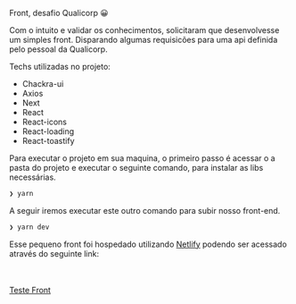 Front, desafio Qualicorp 😀

Com o intuito e validar os conhecimentos, solicitaram que desenvolvesse um simples front. Disparando algumas requisicões para uma api definida pelo pessoal da Qualicorp.

Techs utilizadas no projeto:

 - Chackra-ui
 - Axios
 - Next
 - React
 - React-icons
 - React-loading
 - React-toastify

Para executar o projeto em sua maquina, o primeiro passo é acessar o a pasta do projeto e executar o seguinte comando, para instalar as libs necessárias.

```bash
❯ yarn
```

A seguir iremos executar este outro comando para subir nosso front-end.
```bash
❯ yarn dev
```

Esse pequeno front foi hospedado utilizando <a href="https://www.netlify.com/">Netlify</a> podendo ser acessado através do seguinte link:


<br><br>
<a href="https://6216670074197b00070b3a1d--nifty-leavitt-6c4090.netlify.app/">Teste Front</a>
